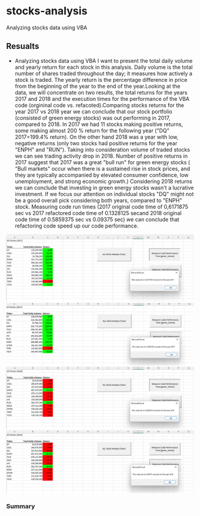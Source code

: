 # stocks-analysis
Analyzing stocks data using VBA
## Resualts
* Analyzing stocks data using VBA I want to present  the total daily volume and yearly return for each stock in this analysis. Daily volume is the total number of shares traded throughout the day; it measures how actively a stock is traded. The yearly return is the percentage difference in price from the beginning of the year to the end of the year.Looking at the data, we will concentrate on two results, the total returns for the years 2017 and 2018 and the execution times for the performance of the VBA code (orgininal code vs. refacoted).Comparing stocks returns for the year 2017 vs 2018 year we can conclude that our stock portfolio (consisted of green energy stocks) was out performing in 2017, compared to 2018. In 2017 we had 11 stocks making positive returns, some making almost 200 % return for the following year ("DQ" 2017=199.4% return). On the other hand 2018 was a year with low, negative returns (only two stocks had positive returns for the year "ENPH" and "RUN"). Taking into consideration volume of traded stocks we can see  trading activity drop in 2018. Number of positive returns in 2017 suggest that 2017 was a great "bull run" for green energy stocks ( "Bull markets" occur when there is a sustained rise in stock prices, and they are typically accompanied by elevated consumer confidence, low unemployment, and strong economic growth.) Considering 2018 returns we can conclude that investing in green energy stocks wasn't a lucrative investment. If we focus our attention on individual stocks "DQ" might not be a good overall pick considering both years, compared to "ENPH" stock.
Measuring code run times  (2017 original code time of 0,6171875 sec vs 2017 refactored code time of 0.1328125 secand 2018 original code time of 0.5859375 sec vs 0.09375 sec) we can conclude that refactoring code speed up our code performance.

![This is an image](https://github.com/MilosPopov007/stocks-analysis/blob/main/AllStockAnalysis_2017.png)
![This is an image](https://github.com/MilosPopov007/stocks-analysis/blob/main/AllStockAnalysis_2017_Refactored.png)
![This is an image](https://github.com/MilosPopov007/stocks-analysis/blob/main/AllStockAnalysis_2018.png)
![This is an image](https://github.com/MilosPopov007/stocks-analysis/blob/main/AllStockAnalysis_2018_Refactored.png)


### Summary


